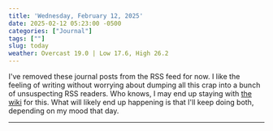 ```yaml
---
title: 'Wednesday, February 12, 2025'
date: 2025-02-12 05:23:00 -0500
categories: ["Journal"]
tags: [""]
slug: today
weather: Overcast 19.0 | Low 17.6, High 26.2
---
```


I've removed these journal posts from the RSS feed for now. I like the feeling of writing without worrying about dumping all this crap into a bunch of unsuspecting RSS readers. Who knows, I may end up staying with [the wiki](https://rudimentarylathe.org) for this. What will likely end up happening is that I'll keep doing both, depending on my mood that day.

----


